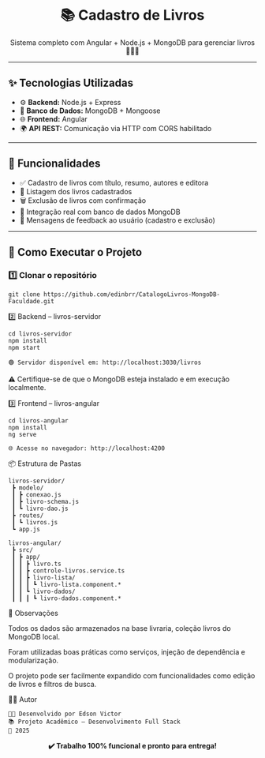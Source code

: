 <h1 align="center">📚 Cadastro de Livros</h1>

<p align="center">
  Sistema completo com Angular + Node.js + MongoDB para gerenciar livros 📘📗📕
</p>

---

## ✨ Tecnologias Utilizadas

- ⚙️ **Backend:** Node.js + Express
- 💾 **Banco de Dados:** MongoDB + Mongoose
- 🌐 **Frontend:** Angular
- 🌍 **API REST:** Comunicação via HTTP com CORS habilitado

---

## 🎯 Funcionalidades

- ✅ Cadastro de livros com título, resumo, autores e editora
- 📄 Listagem dos livros cadastrados
- 🗑 Exclusão de livros com confirmação
- 🔁 Integração real com banco de dados MongoDB
- 🔔 Mensagens de feedback ao usuário (cadastro e exclusão)

---

## 🚀 Como Executar o Projeto

### 1️⃣ Clonar o repositório

```
git clone https://github.com/edinbrr/CatalogoLivros-MongoDB-Faculdade.git
```

2️⃣ Backend – livros-servidor

```
cd livros-servidor
npm install
npm start

🟢 Servidor disponível em: http://localhost:3030/livros
```

⚠️ Certifique-se de que o MongoDB esteja instalado e em execução localmente.

3️⃣ Frontend – livros-angular

```
cd livros-angular
npm install
ng serve

🌐 Acesse no navegador: http://localhost:4200
```

📦 Estrutura de Pastas

```
livros-servidor/
 ┣ modelo/
 ┃ ┣ conexao.js
 ┃ ┣ livro-schema.js
 ┃ ┗ livro-dao.js
 ┣ routes/
 ┃ ┗ livros.js
 ┗ app.js

livros-angular/
 ┣ src/
 ┃ ┣ app/
 ┃ ┃ ┣ livro.ts
 ┃ ┃ ┣ controle-livros.service.ts
 ┃ ┃ ┣ livro-lista/
 ┃ ┃ ┃ ┗ livro-lista.component.*
 ┃ ┃ ┗ livro-dados/
 ┃ ┃ ┃ ┗ livro-dados.component.*
```

📌 Observações

Todos os dados são armazenados na base livraria, coleção livros do MongoDB local.

Foram utilizadas boas práticas como serviços, injeção de dependência e modularização.

O projeto pode ser facilmente expandido com funcionalidades como edição de livros e filtros de busca.

👨‍🎓 Autor

```
👨‍🏫 Desenvolvido por Edson Victor
📚 Projeto Acadêmico – Desenvolvimento Full Stack
📆 2025
```

<p align="center"> <strong>✔️ Trabalho 100% funcional e pronto para entrega!</strong> </p>
